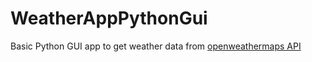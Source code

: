 # WeatherAppPythonGui
Basic Python GUI app to get weather data from [openweathermaps API]('https://openweathermap.org/')
